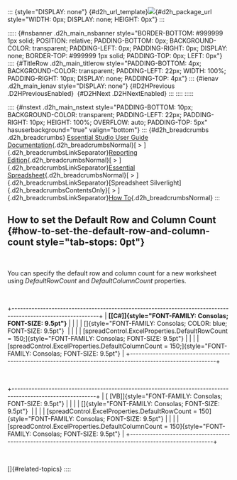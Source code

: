 ::: {style="DISPLAY: none"}
[](ms-xhelp:///?Id=d2h_url_template){#d2h_url_template}![](!package_url!){#d2h_package_url style="WIDTH: 0px; DISPLAY: none; HEIGHT: 0px"}
:::

::::: {#nsbanner .d2h_main_nsbanner style="BORDER-BOTTOM: #999999 1px solid; POSITION: relative; PADDING-BOTTOM: 0px; BACKGROUND-COLOR: transparent; PADDING-LEFT: 0px; PADDING-RIGHT: 0px; DISPLAY: none; BORDER-TOP: #999999 1px solid; PADDING-TOP: 0px; LEFT: 0px"}
:::: {#TitleRow .d2h_main_titlerow style="PADDING-BOTTOM: 4px; BACKGROUND-COLOR: transparent; PADDING-LEFT: 22px; WIDTH: 100%; PADDING-RIGHT: 10px; DISPLAY: none; PADDING-TOP: 4px"}
::: {#ienav .d2h_main_ienav style="DISPLAY: none"}
[](ms-xhelp:///?Id=eb4c5a21-698d-4bf1-a441-59700ce44a96){#D2HPrevious .D2HPreviousEnabled}  [](ms-xhelp:///?Id=02592a76-06dc-4d7d-9b55-77f4025032cb){#D2HNext .D2HNextEnabled}
:::
::::
:::::

:::: {#nstext .d2h_main_nstext style="PADDING-BOTTOM: 10px; BACKGROUND-COLOR: transparent; PADDING-LEFT: 22px; PADDING-RIGHT: 10px; HEIGHT: 100%; OVERFLOW: auto; PADDING-TOP: 5px" hasuserbackground="true" valign="bottom"}
::: {#d2h_breadcrumbs .d2h_breadcrumbs}
[Essential Studio User Guide Documentation](ms-xhelp:///?Id=12457748-09e3-4d74-a240-8e049cedf030){.d2h_breadcrumbsNormal}[ \> ]{.d2h_breadcrumbsLinkSeparator}[Reporting Edition](ms-xhelp:///?Id=027aa5b6-6676-4f93-ad23-c20e8c45792e){.d2h_breadcrumbsNormal}[ \> ]{.d2h_breadcrumbsLinkSeparator}[Essential Spreadsheet](ms-xhelp:///?Id=25812fa4-b4ea-4485-bbfb-30849a783142){.d2h_breadcrumbsNormal}[ \> ]{.d2h_breadcrumbsLinkSeparator}[Spreadsheet Silverlight]{.d2h_breadcrumbsContentsOnly}[ \> ]{.d2h_breadcrumbsLinkSeparator}[How To](ms-xhelp:///?Id=05d3403f-f834-4747-8b25-636165fdf119){.d2h_breadcrumbsNormal}
:::

## How to set the Default Row and Column Count {#how-to-set-the-default-row-and-column-count style="tab-stops: 0pt"}

 

You can specify the default row and column count for a new worksheet using *DefaultRowCount* and *DefaultColumnCount* properties.

 

+------------------------------------------------------------------------------------------------------------+
| **[\[C#\]]{style="FONT-FAMILY: Consolas; FONT-SIZE: 9.5pt"}**                                              |
|                                                                                                            |
| []{style="FONT-FAMILY: Consolas; COLOR: blue; FONT-SIZE: 9.5pt"}                                           |
|                                                                                                            |
| [spreadControl.ExcelProperties.DefaultRowCount = 150;]{style="FONT-FAMILY: Consolas; FONT-SIZE: 9.5pt"}    |
|                                                                                                            |
| [spreadControl.ExcelProperties.DefaultColumnCount = 150;]{style="FONT-FAMILY: Consolas; FONT-SIZE: 9.5pt"} |
+------------------------------------------------------------------------------------------------------------+

 

+-----------------------------------------------------------------------------------------------------------+
| [ \[VB\]]{style="FONT-FAMILY: Consolas; FONT-SIZE: 9.5pt"}                                                |
|                                                                                                           |
| []{style="FONT-FAMILY: Consolas; FONT-SIZE: 9.5pt"}                                                       |
|                                                                                                           |
| [spreadControl.ExcelProperties.DefaultRowCount = 150]{style="FONT-FAMILY: Consolas; FONT-SIZE: 9.5pt"}    |
|                                                                                                           |
| [spreadControl.ExcelProperties.DefaultColumnCount = 150]{style="FONT-FAMILY: Consolas; FONT-SIZE: 9.5pt"} |
+-----------------------------------------------------------------------------------------------------------+

 

[]{#related-topics}
::::
